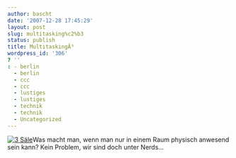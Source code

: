 ```yaml
---
author: bascht
date: '2007-12-28 17:45:29'
layout: post
slug: multitasking%c2%b3
status: publish
title: MultitaskingÂ³
wordpress_id: '306'
? ''
: - berlin
  - berlin
  - ccc
  - ccc
  - lustiges
  - lustiges
  - technik
  - technik
  - Uncategorized
---
```


[![3 Säle](http://www.bascht.com/uploads/2007/12/3saeele.thumbnail.png)](http://www.bascht.com/uploads/2007/12/3saeele.png "3 Säle")Was
macht man, wenn man nur in einem Raum physisch anwesend sein kann?
Kein Problem, wir sind doch unter Nerds...



